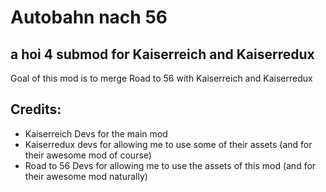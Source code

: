 # Autobahn nach 56
## a hoi 4 submod for Kaiserreich and Kaiserredux

Goal of this mod is to merge Road to 56 with Kaiserreich and Kaiserredux 

## Credits:

- Kaiserreich Devs for the main mod
- Kaiserredux devs for allowing me to use some of their assets (and for their awesome mod of course)
- Road to 56 Devs for allowing me to use the assets of this mod (and for their awesome mod naturally)
